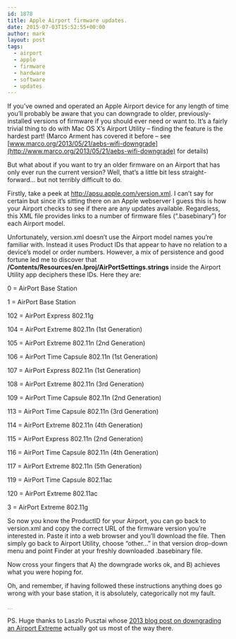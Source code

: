```yaml
---
id: 1878
title: Apple Airport firmware updates.
date: 2015-07-03T15:52:55+00:00
author: mark
layout: post
tags:
  - airport
  - apple
  - firmware
  - hardware
  - software
  - updates
---
```

If you&#8217;ve owned and operated an Apple Airport device for any length of time you&#8217;ll probably be aware that you can downgrade to older, previously-installed versions of firmware if you should ever need or want to. It&#8217;s a fairly trivial thing to do with Mac OS X&#8217;s Airport Utility &#8211; finding the feature is the hardest part! (Marco Arment has covered it before &#8211; see [www.marco.org/2013/05/21/aebs-wifi-downgrade](http://www.marco.org/2013/05/21/aebs-wifi-downgrade) for details)

But what about if you want to try an older firmware on an Airport that has only ever run the current version? Well, that&#8217;s a little bit less straight-forward&#8230; but not terribly difficult to do.

Firstly, take a peek at <http://apsu.apple.com/version.xml>. I can&#8217;t say for certain but since it&#8217;s sitting there on an Apple webserver I guess this is how your Airport checks to see if there are any updates available. Regardless, this XML file provides links to a number of firmware files (&#8220;.basebinary&#8221;) for each Airport model.

Unfortunately, version.xml doesn&#8217;t use the Airport model names you&#8217;re familiar with. Instead it uses Product IDs that appear to have no relation to a device&#8217;s model or order numbers. However, a mix of persistence and good fortune led me to discover that **/Contents/Resources/en.lproj/AirPortSettings.strings** inside the Airport Utility app deciphers these IDs. Here they are:

0 = AirPort Base Station
  
1 = AirPort Base Station
  
102 = AirPort Express 802.11g
  
104 = AirPort Extreme 802.11n (1st Generation)
  
105 = AirPort Extreme 802.11n (2nd Generation)
  
106 = AirPort Time Capsule 802.11n (1st Generation)
  
107 = AirPort Express 802.11n (1st Generation)
  
108 = AirPort Extreme 802.11n (3rd Generation)
  
109 = AirPort Time Capsule 802.11n (2nd Generation)
  
113 = AirPort Time Capsule 802.11n (3rd Generation)
  
114 = AirPort Extreme 802.11n (4th Generation)
  
115 = AirPort Express 802.11n (2nd Generation)
  
116 = AirPort Time Capsule 802.11n (4th Generation)
  
117 = AirPort Extreme 802.11n (5th Generation)
  
119 = AirPort Time Capsule 802.11ac
  
120 = AirPort Extreme 802.11ac
  
3 = AirPort Extreme 802.11g

So now you know the ProductID for your Airport, you can go back to version.xml and copy the correct URL of the firmware version you&#8217;re interested in. Paste it into a web browser and you&#8217;ll download the file. Then simply go back to Airport Utility, choose &#8220;other&#8230;&#8221; in that version drop-down menu and point Finder at your freshly downloaded .basebinary file.

Now cross your fingers that A) the downgrade works ok, and B) achieves what you were hoping for.

Oh, and remember, if having followed these instructions anything does go wrong with your base station, it is absolutely, categorically not my fault.

<span style="color: #999999;">&#8230;</span>

PS. Huge thanks to Laszlo Pusztai whose [2013 blog post on downgrading an Airport Extreme](http://www.laszlopusztai.net/2013/02/11/downgrading-airport-extreme-to-7-6-1/) actually got us most of the way there.

&nbsp;